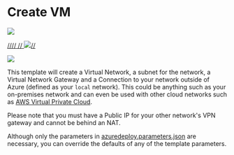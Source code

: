 # Create VM
<a href="https://portal.azure.com/#create/Microsoft.Template/uri/https%3A%2F%2Fgithub.com%2FTheLeaf1337%2FNew-Win-VM%2Fedit%2Fmaster%2Fazuredeploy.json" target="_blank">
   <img src="http://azuredeploy.net/deploybutton.png"/>


//<a href="https://portal.azure.com/#create/Microsoft.Template/uri/https%3A%2F%2Fgit.intra.protie.fi%2Fjere.lehtinen%2FAzure-demo-project%2Fedit%2Fmaster%2FVM%2Fazuredeploy.json" target="_blank">//
  //  <img src="http://azuredeploy.net/deploybutton.png"/>//

    
</a>
<a href="http://armviz.io/#/?load=https%3A%2F%2Fraw.githubusercontent.com%2FAzure%2Fazure-quickstart-templates%2Fmaster%2F101-site-to-site-vpn-create%2Fazuredeploy.json" target="_blank">
    <img src="http://armviz.io/visualizebutton.png"/>
</a>

This template will create a Virtual Network, a subnet for the network, a Virtual Network Gateway and a Connection to your network outside of Azure (defined as your `local` network). This could be anything such as your on-premises network and can even be used with other cloud networks such as [AWS Virtual Private Cloud](https://github.com/sedouard/aws-vpc-to-azure-vnet).

Please note that you must have a Public IP for your other network's VPN gateway and cannot be behind an NAT.

Although only the parameters in [azuredeploy.parameters.json](./azuredeploy.parameters.json) are necessary, you can override the defaults of any of the template parameters.
